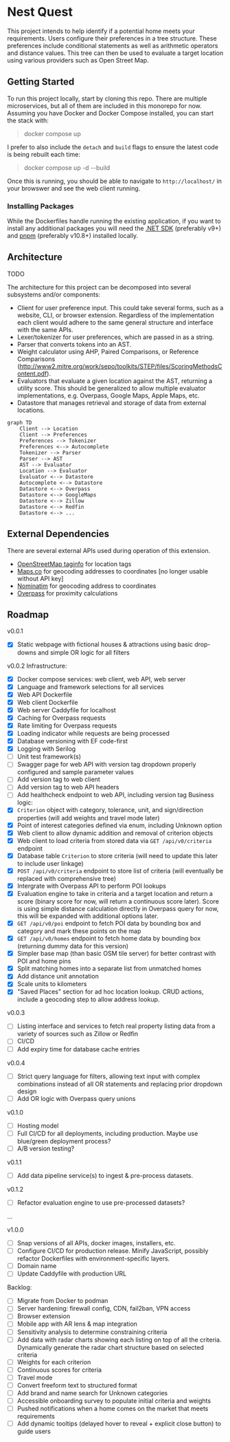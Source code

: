 # Nest Quest

This project intends to help identify if a potential home meets your requirements. Users configure their preferences in a tree structure. These preferences include conditional statements as well as arithmetic operators and distance values. This tree can then be used to evaluate a target location using various providers such as Open Street Map.

## Getting Started
To run this project locally, start by cloning this repo. There are multiple microservices, but all of them are included in this monorepo for now. Assuming you have Docker and Docker Compose installed, you can start the stack with:
> docker compose up

I prefer to also include the `detach` and `build` flags to ensure the latest code is being rebuilt each time:
> docker compose up -d --build

Once this is running, you should be able to navigate to `http://localhost/` in your browswer and see the web client running.

### Installing Packages
While the Dockerfiles handle running the existing application, if you want to install any additional packages you will need the [.NET SDK](https://dotnet.microsoft.com/en-us/download) (preferably v9+) and [pnpm](https://pnpm.io/installation) (preferably v10.8+) installed locally.

## Architecture

TODO

The architecture for this project can be decomposed into several subsystems and/or components:
- Client for user preference input. This could take several forms, such as a website, CLI, or browser extension. Regardless of the implementation each client would adhere to the same general structure and interface with the same APIs.
- Lexer/tokenizer for user preferences, which are passed in as a string.
- Parser that converts tokens into an AST.
- Weight calculator using AHP, Paired Comparisons, or Reference Comparisons (http://www2.mitre.org/work/sepo/toolkits/STEP/files/ScoringMethodsContent.pdf).
- Evaluators that evaluate a given location against the AST, returning a utility score. This should be generalized to allow multiple evaluator implementations, e.g. Overpass, Google Maps, Apple Maps, etc.
- Datastore that manages retrieval and storage of data from external locations.

```mermaid
graph TD
    Client --> Location
    Client --> Preferences
    Preferences --> Tokenizer
    Preferences <--> Autocomplete
    Tokenizer --> Parser
    Parser --> AST
    AST --> Evaluator
    Location --> Evaluator
    Evaluator <--> Datastore
    Autocomplete <--> Datastore
    Datastore <--> Overpass
    Datastore <--> GoogleMaps
    Datastore <--> Zillow
    Datastore <--> Redfin
    Datastore <--> ...
```

## External Dependencies

There are several external APIs used during operation of this extension.
- [OpenStreetMap taginfo](https://taginfo.openstreetmap.org/) for location tags
- [Maps.co](https://geocode.maps.co) for geocoding addresses to coordinates [no longer usable without API key]
- [Nominatim](https://nominatim.org) for geocoding address to coordinates
- [Overpass](https://www.overpass-api.de) for proximity calculations

## Roadmap
v0.0.1
- [x] Static webpage with fictional houses & attractions using basic drop-downs and simple OR logic for all filters

v0.0.2
Infrastructure:
- [x] Docker compose services: web client, web API, web server
- [x] Language and framework selections for all services
- [x] Web API Dockerfile
- [x] Web client Dockerfile
- [x] Web server Caddyfile for localhost
- [x] Caching for Overpass requests
- [x] Rate limiting for Overpass requests
- [x] Loading indicator while requests are being processed
- [x] Database versioning with EF code-first
- [x] Logging with Serilog
- [ ] Unit test framework(s)
- [ ] Swagger page for web API with version tag dropdown properly configured and sample parameter values
- [ ] Add version tag to web client
- [ ] Add version tag to web API headers
- [ ] Add healthcheck endpoint to web API, including version tag
Business logic:
- [x] `Criterion` object with category, tolerance, unit, and sign/direction properties (will add weights and travel mode later)
- [x] Point of interest categories defined via enum, including Unknown option
- [x] Web client to allow dynamic addition and removal of criterion objects
- [x] Web client to load criteria from stored data via `GET /api/v0/criteria` endpoint
- [x] Database table `Criterion` to store criteria (will need to update this later to include user linkage)
- [x] `POST /api/v0/criteria` endpoint to store list of criteria (will eventually be replaced with comprehensive tree)
- [x] Intergrate with Overpass API to perform POI lookups
- [x] Evaluation engine to take in criteria and a target location and return a score (binary score for now, will return a continuous score later). Score is using simple distance calculation directly in Overpass query for now, this will be expanded with additional options later.
- [x] `GET /api/v0/poi` endpoint to fetch POI data by bounding box and category and mark these points on the map
- [x] `GET /api/v0/homes` endpoint to fetch home data by bounding box (returning dummy data for this version)
- [x] Simpler base map (than basic OSM tile server) for better contrast with POI and home pins
- [x] Split matching homes into a separate list from unmatched homes
- [x] Add distance unit annotation
- [x] Scale units to kilometers
- [x] "Saved Places" section for ad hoc location lookup. CRUD actions, include a geocoding step to allow address lookup.

v0.0.3
- [ ] Listing interface and services to fetch real property listing data from a variety of sources such as Zillow or Redfin
- [ ] CI/CD
- [ ] Add expiry time for database cache entries

v0.0.4 
- [ ] Strict query language for filters, allowing text input with complex combinations instead of all OR statements and replacing prior dropdown design
- [ ] Add OR logic with Overpass query unions

v0.1.0
- [ ] Hosting model
- [ ] Full CI/CD for all deployments, including production. Maybe use blue/green deployment process?
- [ ] A/B version testing?

v0.1.1
- [ ] Add data pipeline service(s) to ingest & pre-process datasets.

v0.1.2
- [ ] Refactor evaluation engine to use pre-processed datasets?

...

v1.0.0
- [ ] Snap versions of all APIs, docker images, installers, etc.
- [ ] Configure CI/CD for production release. Minify JavaScript, possibly refactor Dockerfiles with environment-specific layers.
- [ ] Domain name
- [ ] Update Caddyfile with production URL

Backlog:
- [ ] Migrate from Docker to podman
- [ ] Server hardening: firewall config, CDN, fail2ban, VPN access
- [ ] Browser extension
- [ ] Mobile app with AR lens & map integration
- [ ] Sensitivity analysis to determine constraining criteria
- [ ] Add data with radar charts showing each listing on top of all the criteria. Dynamically generate the radar chart structure based on selected criteria
- [ ] Weights for each criterion
- [ ] Continuous scores for criteria
- [ ] Travel mode
- [ ] Convert freeform text to structured format
- [ ] Add brand and name search for Unknown categories
- [ ] Accessible onboarding survey to populate initial criteria and weights
- [ ] Pushed notifications when a home comes on the market that meets requirements
- [ ] Add dynamic tooltips (delayed hover to reveal + explicit close button) to guide users
